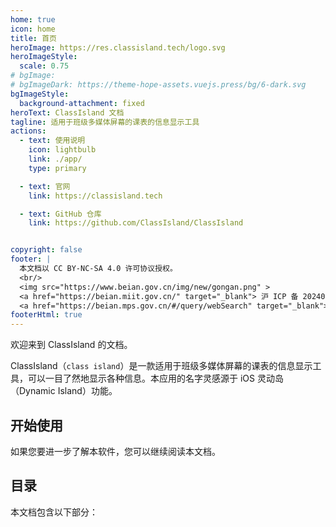 ```yaml
---
home: true
icon: home
title: 首页
heroImage: https://res.classisland.tech/logo.svg
heroImageStyle:
  scale: 0.75
# bgImage: 
# bgImageDark: https://theme-hope-assets.vuejs.press/bg/6-dark.svg
bgImageStyle:
  background-attachment: fixed
heroText: ClassIsland 文档
tagline: 适用于班级多媒体屏幕的课表的信息显示工具
actions:
  - text: 使用说明
    icon: lightbulb
    link: ./app/
    type: primary

  - text: 官网
    link: https://classisland.tech

  - text: GitHub 仓库
    link: https://github.com/ClassIsland/ClassIsland


copyright: false
footer: |
  本文档以 CC BY-NC-SA 4.0 许可协议授权。
  <br/>
  <img src="https://www.beian.gov.cn/img/new/gongan.png" >
  <a href="https://beian.miit.gov.cn/" target="_blank"> 沪 ICP 备 2024084943 号</a></br>
  <a href="https://beian.mps.gov.cn/#/query/webSearch" target="_blank"> 沪公网安备 31012002006157 号 </a>
footerHtml: true
---
```


欢迎来到 ClassIsland 的文档。

ClassIsland（`class island`）是一款适用于班级多媒体屏幕的课表的信息显示工具，可以一目了然地显示各种信息。本应用的名字灵感源于 iOS 灵动岛（Dynamic Island）功能。

## 开始使用

<div class="vp-card-container">
  <VPCard
    title="观看入门教程视频"
    desc="10 分钟快速上手 ClassIsland。"
    link="https://www.bilibili.com/video/BV1fA4m1A7uZ/"
  />
  <VPCard
    title="安装与开始"
    desc="了解 ClassIsland 的设备需求，以及如何在您的设备上安装 ClassIsland。"
    link="./app/setup"
  />
</div>

如果您要进一步了解本软件，您可以继续阅读本文档。

## 目录

本文档包含以下部分：

<div class="vp-card-container">
  <VPCard
    title="应用帮助"
    desc="了解应用的基本使用方法。"
    link="./app/"
  />
  <VPCard
    title="集控"
    desc="查看这部分文档包含了关于集控的帮助，以及手动编辑集控文件的教程。"
    link="./management/"
  />
  <VPCard
    title="开发文档"
    desc="查看 ClassIsland 的技术细节，了解如何参与 ClassIsland 相关的开发。"
    link="./dev/"
  />
  <VPCard
    title="社区"
    desc="了解如何参与 ClassIsland 社区。"
    link="./community/"
  />
</div>

